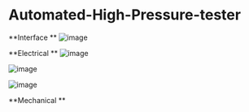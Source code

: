 # Automated-High-Pressure-tester


**Interface **
![image](https://github.com/salmanhaider93/Automated-High-Pressure-tester/assets/36808172/2f9eee6a-12ee-490b-a6e2-ce4b28529a28)


**Electrical **
![image](https://github.com/salmanhaider93/Automated-High-Pressure-tester/assets/36808172/fca6373e-2d49-4a44-af4d-7c51e663edc9)



![image](https://github.com/salmanhaider93/Automated-High-Pressure-tester/assets/36808172/89019648-a950-44bd-aa22-fdebcd8296ca)



![image](https://github.com/salmanhaider93/Automated-High-Pressure-tester/assets/36808172/cc580975-e7f3-4dbd-b91a-8d641fbc4c9e)


**Mechanical
**
